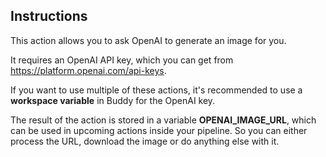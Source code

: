 ## Instructions

This action allows you to ask OpenAI to generate an image for you.

It requires an OpenAI API key, which you can get from https://platform.openai.com/api-keys.

If you want to use multiple of these actions, it's recommended to use a **workspace variable** in Buddy for the OpenAI key.

The result of the action is stored in a variable **OPENAI_IMAGE_URL**, which can be used in upcoming actions inside your pipeline.
So you can either process the URL, download the image or do anything else with it.